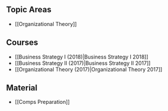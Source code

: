 ## Topic Areas

* [[Organizational Theory]]

## Courses

* [[Business Strategy I (2018)|Business Strategy I 2018]]
* [[Business Strategy II (2017)|Business Strategy II 2017]]
* [[Organizational Theory (2017)|Organizational Theory 2017]]

## Material

* [[Comps Preparation]]